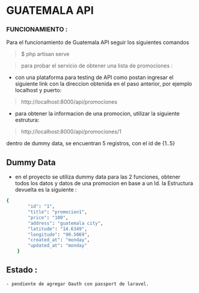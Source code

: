 

# GUATEMALA API


### FUNCIONAMIENTO :

Para el funcionamiento de Guatemala API seguir los siguientes comandos

>$ php artisan serve


>para probar el servicio de obtener una lista de promociones :
- con una plataforma para testing de API como postan ingresar el siguiente link con la  direccion obtenida en el paso anterior, por ejemplo localhost y puerto:

>http://localhost:8000/api/promociones


- para obtener la informacion de una promocion, utilizar la siguiente estrutura:

>http://localhost:8000/api/promociones/1

dentro de dummy data, se encuentran 5 registros, con el id de {1..5}

## Dummy Data

- en el proyecto se utiliza dummy data para las 2 funciones, obtener todos los datos y datos de una promocion en base a un Id. la Estructura devuelta es la siguiente :
```sh
{
        "id": "1",
        "title": "promocion1",
        "price": "100",
        "address": "guatemala city",
        "latitude": "14.6349",
        "longitude": "90.5069",
        "created_at": "monday",
        "updated_at": "monday"
    }
```

## Estado :
    - pendiente de agregar Oauth con passport de laravel.




